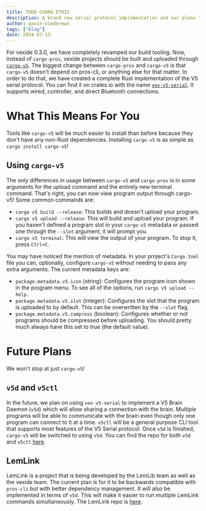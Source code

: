 ```yaml
---
title: TODO CHANG ETHIS
description: A brand new serial protocol implementation and our plans to use it.
author: gavin-niederman
tags: ["blog"]
date: 2024-07-13
---
```


For vexide 0.3.0, we have completely revamped our build tooling. Now, instead of `cargo-pros`, vexide projects should be built and uploaded through [`cargo-v5`](https://github.com/vexide/cargo-v5). The biggest change between `cargo-pros` and `cargo-v5` is that `cargo-v5` doesn't depend on pros-cli, or anything else for that matter. In order to do that, we have created a complete Rust implementation of the V5 serial protocol. You can find it on crates.io with the name [`vex-v5-serial`](https://crates.io/crates/vex-v5-serial). It supports wired, controller, and direct Bluetooth connections.

# What This Means For You

Tools like `cargo-v5` will be much easier to install than before because they don't have any non-Rust dependencies. Installing `cargo-v5` is as simple as `cargo install cargo-v5`!

## Using `cargo-v5`

The only differences in usage between `cargo-v5` and `cargo-pros` is in some arguments for the upload command and the entirely new terminal command. That's right, you can now view program output through cargo-v5!
Some common commands are:
- `cargo v5 build --release`: This builds and doesn't upload your program.
- `cargo v5 upload --release`: This will build and upload your program. If you haven't defined a program slot in your `cargo-v5` metadata or passed one through the `--slot` argument, it will prompt you.
- `cargo v5 terminal`: This will view the output of your program. To stop it, press `Ctrl+C`.

You may have noticed the mention of metadata. In your project's `Cargo.toml` file you can, optionally, configure `cargo-v5` without needing to pass any extra arguments. The current metadata keys are:
- `package.metadata.v5.icon` (string): Configures the program icon shown in the program menu. To see all of the options, run `cargo v5 upload --help`.
- `package.metadata.v5.slot` (integer): Configures the slot that the program is uploaded to by default. This can be overwritten by the `--slot` flag.
- `package.metadata.v5.compress` (boolean): Configures whether or not programs should be compressed before uploading. You should pretty much always have this set to true (the default value).

# Future Plans

We won't stop at just `cargo-v5`!

## `v5d` and `v5ctl`

In the future, we plan on using `vex-v5-serial` to implement a V5 Brain Daemon (`v5d`) which will allow sharing a connection with the brain. Multiple programs will be able to communicate with the brain even though only one program can connect to it at a time. `v5ctl` will be a general purpose CLI tool that supports most features of the V5 Serial protocol. Once `v5d` is finished, `cargo-v5` will be switched to using `v5d`. You can find the repo for both `v5d` and `v5ctl` [here](https://github.com/vexide/v5ctl).

## LemLink

LemLink is a project that is being developed by the LemLib team as well as the vexide team. The current plan is for it to be backwards compatible with `pros-cli` but with better dependency management. It will also be implemented in terms of `v5d`. This will make it easier to run multiple LemLink commands simultaneously. The LemLink repo is [here](https://github.com/LemLib/LemLink).

